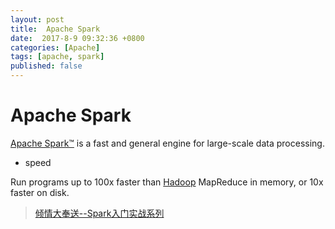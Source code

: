 ```yaml
---
layout: post
title:  Apache Spark
date:  2017-8-9 09:32:36 +0800
categories: [Apache]
tags: [apache, spark]
published: false
---
```


# Apache Spark

[Apache Spark™](http://spark.apache.org/) is a fast and general engine for large-scale data processing.


- speed

Run programs up to 100x faster than [Hadoop](http://hadoop.apache.org/) MapReduce in memory, or 10x faster on disk.
 
> [倾情大奉送--Spark入门实战系列](http://www.cnblogs.com/shishanyuan/p/4699644.html)

